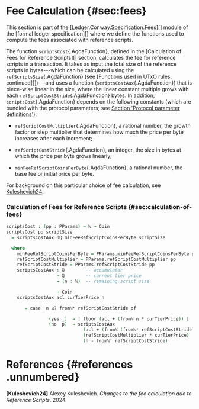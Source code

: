 # Fee Calculation {#sec:fees}

This section is part of the [Ledger.Conway.Specification.Fees][] module of the [formal ledger specification][]
where we define the functions used to compute the fees associated with reference scripts.

The function `scriptsCost`{.AgdaFunction},
defined in the [Calculation of Fees for Reference Scripts][] section, calculates the
fee for reference scripts in a transaction. It takes as input the total
size of the reference scripts in bytes---which can be calculated using
the `refScriptsSize`{.AgdaFunction} (see [Functions used in UTxO rules, continued][])---and
uses a function (`scriptsCostAux`{.AgdaFunction}) that is piece-wise
linear in the size, where the linear constant multiple grows with each
`refScriptCostStride`{.AgdaFunction} bytes. In addition,
`scriptsCost`{.AgdaFunction} depends on the following constants (which
are bundled with the protocol parameters; see
[Section 'Protocol parameter definitions'](Ledger.Conway.Specification.PParams.md#protocol-parameter-definitions)):

- `refScriptCostMultiplier`{.AgdaFunction}, a rational number, the
  growth factor or step multiplier that determines how much the price
  per byte increases after each increment;

- `refScriptCostStride`{.AgdaFunction}, an integer, the size in bytes at
  which the price per byte grows linearly;

- `minFeeRefScriptCoinsPerByte`{.AgdaFunction}, a rational number, the
  base fee or initial price per byte.

For background on this particular choice of fee calculation, see
[Kuleshevich24](#adr9).


<!--
```agda
{-# OPTIONS --safe #-}

open import Ledger.Prelude hiding (_%_; _*_; ≤-trans; ∣_∣)
open import Ledger.Conway.Specification.Abstract
open import Ledger.Conway.Specification.Transaction

module Ledger.Conway.Specification.Fees
  (txs : _) (open TransactionStructure txs)
  where

open import Data.Rational using (0ℚ; ℚ; mkℚ+; _*_; floor)
open import Data.Rational.Literals using (number)
open import Ledger.Prelude.Numeric
open import Data.Nat.Induction using (<′-wellFounded)
open import Data.Nat.Properties using (<⇒<′; ≰⇒>; ∸-monoʳ-≤; +-monoʳ-≤; n≤1+n; m+[n∸m]≡n; ≤-reflexive; ≤-trans)
open import Data.Integer using (∣_∣)
open import Induction.WellFounded using (Acc; acc)
open import Agda.Builtin.FromNat using (Number)

open Number number renaming (fromNat to fromℕ)
```
-->

### Calculation of Fees for Reference Scripts {#sec:calculation-of-fees}

```agda
scriptsCost : (pp : PParams) → ℕ → Coin
scriptsCost pp scriptSize
  = scriptsCostAux 0ℚ minFeeRefScriptCoinsPerByte scriptSize
```
<!--
```agda
                  (<′-wellFounded scriptSize)
```
-->
```agda
  where
    minFeeRefScriptCoinsPerByte = PParams.minFeeRefScriptCoinsPerByte pp
    refScriptCostMultiplier = PParams.refScriptCostMultiplier pp
    refScriptCostStride = PParams.refScriptCostStride pp
    scriptsCostAux : ℚ        -- accumulator
                   → ℚ        -- current tier price
                   → (n : ℕ)  -- remaining script size
```
<!--
```agda
                   → Acc _<′_ n
```
-->
```agda
                   → Coin
    scriptsCostAux acl curTierPrice n
```
<!--
```agda
       (acc rs)
```
-->
```agda
       = case  n ≤? fromℕ⁺ refScriptCostStride of
```
<!--
```agda
                λ where
```
-->
```agda
                (yes _)  → ∣ floor (acl + (fromℕ n * curTierPrice)) ∣
                (no  p)  → scriptsCostAux
                             (acl + (fromℕ (fromℕ⁺ refScriptCostStride) * curTierPrice))
                             (refScriptCostMultiplier * curTierPrice)
                             (n - fromℕ⁺ refScriptCostStride)
```
<!--
```agda
                             (rs $ <⇒<′ (suc∸≤ (≤-trans (s<s z≤n) (≰⇒> p)) (ℕ⁺->0 refScriptCostStride)))
      where
        suc∸≤ : ∀ {n m : ℕ} → n > 0 → m > 0 → n ∸ m < n
        suc∸≤ {n} {.suc m} p (s≤s q) = ≤-trans (+-monoʳ-≤ 1 (∸-monoʳ-≤ n (s<s q)))
                                               (≤-reflexive (m+[n∸m]≡n p))
```
-->


# References {#references .unnumbered}

**\[Kuleshevich24\]** <span id="adr9" label="adr9"></span> Alexey
Kuleshevich. *Changes to the fee calculation due to Reference Scripts*.
2024.
